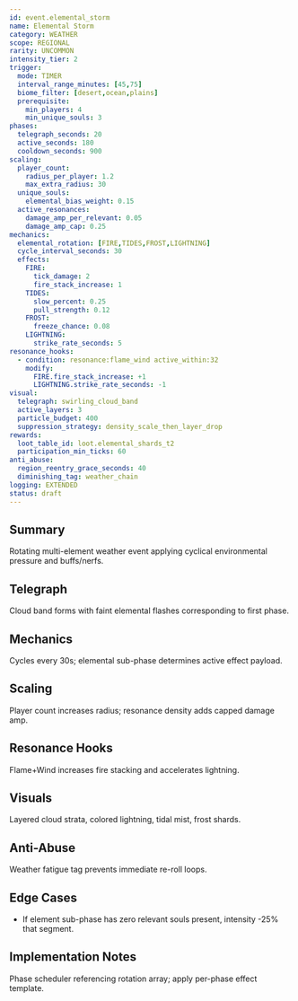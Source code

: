 ```yaml
---
id: event.elemental_storm
name: Elemental Storm
category: WEATHER
scope: REGIONAL
rarity: UNCOMMON
intensity_tier: 2
trigger:
  mode: TIMER
  interval_range_minutes: [45,75]
  biome_filter: [desert,ocean,plains]
  prerequisite:
    min_players: 4
    min_unique_souls: 3
phases:
  telegraph_seconds: 20
  active_seconds: 180
  cooldown_seconds: 900
scaling:
  player_count:
    radius_per_player: 1.2
    max_extra_radius: 30
  unique_souls:
    elemental_bias_weight: 0.15
  active_resonances:
    damage_amp_per_relevant: 0.05
    damage_amp_cap: 0.25
mechanics:
  elemental_rotation: [FIRE,TIDES,FROST,LIGHTNING]
  cycle_interval_seconds: 30
  effects:
    FIRE:
      tick_damage: 2
      fire_stack_increase: 1
    TIDES:
      slow_percent: 0.25
      pull_strength: 0.12
    FROST:
      freeze_chance: 0.08
    LIGHTNING:
      strike_rate_seconds: 5
resonance_hooks:
  - condition: resonance:flame_wind active_within:32
    modify:
      FIRE.fire_stack_increase: +1
      LIGHTNING.strike_rate_seconds: -1
visual:
  telegraph: swirling_cloud_band
  active_layers: 3
  particle_budget: 400
  suppression_strategy: density_scale_then_layer_drop
rewards:
  loot_table_id: loot.elemental_shards_t2
  participation_min_ticks: 60
anti_abuse:
  region_reentry_grace_seconds: 40
  diminishing_tag: weather_chain
logging: EXTENDED
status: draft
---
```

## Summary
Rotating multi-element weather event applying cyclical environmental pressure and buffs/nerfs.

## Telegraph
Cloud band forms with faint elemental flashes corresponding to first phase.

## Mechanics
Cycles every 30s; elemental sub-phase determines active effect payload.

## Scaling
Player count increases radius; resonance density adds capped damage amp.

## Resonance Hooks
Flame+Wind increases fire stacking and accelerates lightning.

## Visuals
Layered cloud strata, colored lightning, tidal mist, frost shards.

## Anti-Abuse
Weather fatigue tag prevents immediate re-roll loops.

## Edge Cases
* If element sub-phase has zero relevant souls present, intensity -25% that segment.

## Implementation Notes
Phase scheduler referencing rotation array; apply per-phase effect template.
